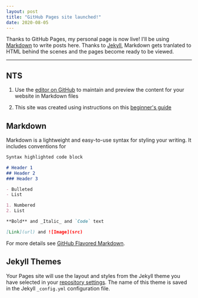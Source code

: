 ```yaml
---
layout: post
title: "GitHub Pages site launched!"
date: 2020-08-05
---
```


Thanks to GitHub Pages, my personal page is now live!
I'll be using [Markdown](//https://www.markdownguide.org/) to write posts here. Thanks to [Jekyll](https://jekyllrb.com/), Markdown gets tranlated to HTML behind the scenes and the pages become ready to be viewed.

---
## NTS
1. Use the [editor on GitHub](https://github.com/raghavchhetri/raghavchhetri.github.io/edit/master/README.md) to maintain and preview the content for your website in Markdown files

2. This site was created using instructions on this [beginner's guide](http://jmcglone.com/guides/github-pages/)

## Markdown
Markdown is a lightweight and easy-to-use syntax for styling your writing. It includes conventions for

```markdown
Syntax highlighted code block

# Header 1
## Header 2
### Header 3

- Bulleted
- List

1. Numbered
2. List

**Bold** and _Italic_ and `Code` text

[Link](url) and ![Image](src)
```
For more details see [GitHub Flavored Markdown](https://guides.github.com/features/mastering-markdown/).

## Jekyll Themes
Your Pages site will use the layout and styles from the Jekyll theme you have selected in your [repository settings](https://github.com/raghavchhetri/raghavchhetri.github.io/settings). The name of this theme is saved in the Jekyll `_config.yml` configuration file.
